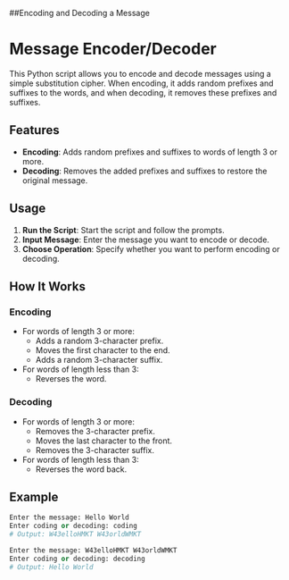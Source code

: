 ##Encoding and Decoding a Message

# Message Encoder/Decoder

This Python script allows you to encode and decode messages using a simple substitution cipher. When encoding, it adds random prefixes and suffixes to the words, and when decoding, it removes these prefixes and suffixes.

## Features

- **Encoding**: Adds random prefixes and suffixes to words of length 3 or more.
- **Decoding**: Removes the added prefixes and suffixes to restore the original message.

## Usage

1. **Run the Script**: Start the script and follow the prompts.
2. **Input Message**: Enter the message you want to encode or decode.
3. **Choose Operation**: Specify whether you want to perform encoding or decoding.

## How It Works

### Encoding

- For words of length 3 or more:
  - Adds a random 3-character prefix.
  - Moves the first character to the end.
  - Adds a random 3-character suffix.
- For words of length less than 3:
  - Reverses the word.

### Decoding

- For words of length 3 or more:
  - Removes the 3-character prefix.
  - Moves the last character to the front.
  - Removes the 3-character suffix.
- For words of length less than 3:
  - Reverses the word back.

## Example

```python
Enter the message: Hello World
Enter coding or decoding: coding
# Output: W43elloHMKT W43orldWMKT

Enter the message: W43elloHMKT W43orldWMKT
Enter coding or decoding: decoding
# Output: Hello World
